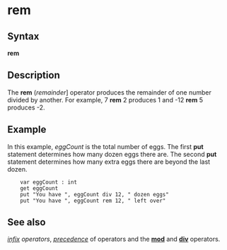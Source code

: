 
# rem

## Syntax
**rem**

## Description
The **rem** (_remainder_] operator produces the remainder of one number divided by  another. For example, 7 **rem** 2 produces 1 and -12 **rem** 5 produces -2.


## Example
In this example, _eggCount_ is the total number of eggs. The first **put** statement determines how many dozen eggs there are. The second **put** statement determines how many extra eggs there are beyond the last dozen.

        var eggCount : int
        get eggCount
        put "You have ", eggCount div 12, " dozen eggs"
        put "You have ", eggCount rem 12, " left over"
## See also
_[infix](infix.html) operators_, _[precedence](precedence.html)_ of operators and the **[mod](mod.html)** and **[div](div.html)** operators.

